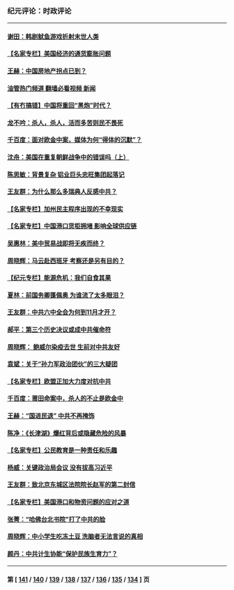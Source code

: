 ### 纪元评论：时政评论
---
#### [谢田：韩剧鱿鱼游戏折射末世人类](../../pages/nsc1025/n13320820.md?10220330) 
#### [【名家专栏】美国经济的通货膨胀问题](../../pages/nsc1025/n13320047.md?10220330) 
#### [王赫：中国房地产拐点已到？](../../pages/nsc1025/n13318426.md?10220330) 
#### [油管热门频道 翻墙必看视频 新闻](ok?10220330)
#### [【有冇搞错】中国将重回“黑炮”时代？](../../pages/nsc1025/n13318549.md?10220330) 
#### [龙不吟：杀人，杀人，活而多苦则民不畏死](../../pages/nsc1025/n13319473.md?10220330) 
#### [千百度：面对欧金中案，媒体为何“得体的沉默”？](../../pages/nsc1025/n13319419.md?10220330) 
#### [沈舟：美国在重复朝鲜战争中的错误吗（上）](../../pages/nsc1025/n13319070.md?10220330) 
#### [陈思敏：背景复杂 铝业巨头忠旺集团起落记](../../pages/nsc1025/n13318990.md?10220330) 
#### [王友群：为什么那么多瑞典人反感中共？](../../pages/nsc1025/n13318469.md?10220330) 
#### [【名家专栏】加州民主程序出现的不幸现实](../../pages/nsc1025/n13317550.md?10220330) 
#### [【名家专栏】中国港口货柜拥堵 影响全球供应链](../../pages/nsc1025/n13317520.md?10220330) 
#### [吴惠林：美中贸易战即将无疾而终？](../../pages/nsc1025/n13318049.md?10220330) 
#### [周晓辉：马云赴西班牙 考察还是另有目的？](../../pages/nsc1025/n13318199.md?10220330) 
#### [【纪元专栏】能源危机：我们自食其果](../../pages/nsc1025/n13318031.md?10220330) 
#### [夏林：前国务卿蓬佩奥 为谁流了太多眼泪？](../../pages/nsc1025/n13317961.md?10220330) 
#### [王友群：中共六中全会为何到11月才开？](../../pages/nsc1025/n13315769.md?10220330) 
#### [郝平：第三个历史决议或成中共催命符](../../pages/nsc1025/n13315896.md?10220330) 
#### [周晓辉： 鲍威尔染疫去世 生前对中共友好](../../pages/nsc1025/n13315806.md?10220330) 
#### [袁斌：关于“孙力军政治团伙”的三大疑团](../../pages/nsc1025/n13314729.md?10220330) 
#### [【名家专栏】欧盟正加大力度对抗中共](../../pages/nsc1025/n13315239.md?10220330) 
#### [千百度：莆田命案中，杀人的不止是欧金中](../../pages/nsc1025/n13314840.md?10220330) 
#### [王赫：“国进民退” 中共不再掩饰](../../pages/nsc1025/n13314641.md?10220330) 
#### [陈净：《长津湖》爆红背后或隐藏危险的风暴](../../pages/nsc1025/n13314364.md?10220330) 
#### [【名家专栏】公民教育是一种责任和乐趣](../../pages/nsc1025/n13312618.md?10220330) 
#### [杨威：关键政治局会议 没有拔高习近平](../../pages/nsc1025/n13313553.md?10220330) 
#### [王友群：致北京东城区法院院长赵军的第二封信](../../pages/nsc1025/n13313521.md?10220330) 
#### [【名家专栏】美国港口和物资问题的应对之道](../../pages/nsc1025/n13310398.md?10220330) 
#### [张菁：“哈佛台北书院”打了中共的脸](../../pages/nsc1025/n13313392.md?10220330) 
#### [周晓辉：中小学生吃冻土豆 洗脑者无法言说的真相](../../pages/nsc1025/n13313409.md?10220330) 
#### [颜丹：中共计生协能“保护民族生育力”？](../../pages/nsc1025/n13313369.md?10220330) 

---
#### 第 [ [141](./141.md?10220330) / [140](./140.md?10220330) / [139](./139.md?10220330) / [138](./138.md?10220330) / [137](./137.md?10220330) / [136](./136.md?10220330) / [135](./135.md?10220330) / [134](./134.md?10220330) ] 页
